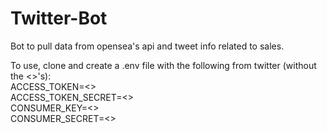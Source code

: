 # Twitter-Bot
Bot to pull data from opensea's api and tweet info related to sales.

To use, clone and create a .env file with the following from twitter (without the <>'s):\
ACCESS_TOKEN=<> \
ACCESS_TOKEN_SECRET=<> \
CONSUMER_KEY=<>\
CONSUMER_SECRET=<>

